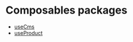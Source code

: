 # Composables packages

- [useCms](./composables/useCms.md)
- [useProduct](./composables/useProduct.md)
